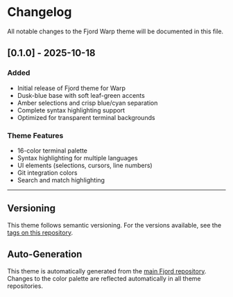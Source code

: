 # Changelog

All notable changes to the Fjord Warp theme will be documented in this file.

## [0.1.0] - 2025-10-18

### Added

- Initial release of Fjord theme for Warp
- Dusk-blue base with soft leaf-green accents
- Amber selections and crisp blue/cyan separation
- Complete syntax highlighting support
- Optimized for transparent terminal backgrounds

### Theme Features

- 16-color terminal palette
- Syntax highlighting for multiple languages
- UI elements (selections, cursors, line numbers)
- Git integration colors
- Search and match highlighting

---

## Versioning

This theme follows semantic versioning. For the versions available, see the [tags on this repository](https://github.com/jshuntley/fjord-helix/tags).

## Auto-Generation

This theme is automatically generated from the [main Fjord repository](https://github.com/jshuntley/fjord). Changes to the color palette are reflected automatically in all theme repositories.
